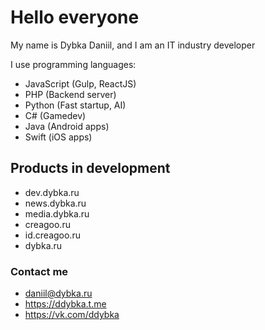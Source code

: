# Hello everyone

My name is Dybka Daniil, and I am an IT industry developer

I use programming languages:

- JavaScript (Gulp, ReactJS)
- PHP (Backend server)
- Python (Fast startup, AI)
- C# (Gamedev)
- Java (Android apps)
- Swift (iOS apps)

## Products in development

- dev.dybka.ru
- news.dybka.ru
- media.dybka.ru
- creagoo.ru
- id.creagoo.ru
- dybka.ru

### Contact me

- daniil@dybka.ru
- https://ddybka.t.me
- https://vk.com/ddybka
